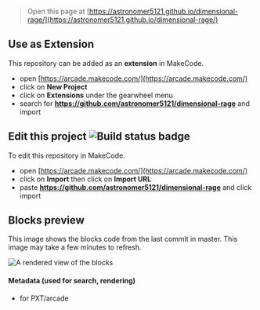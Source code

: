  


> Open this page at [https://astronomer5121.github.io/dimensional-rage/](https://astronomer5121.github.io/dimensional-rage/)

## Use as Extension

This repository can be added as an **extension** in MakeCode.

* open [https://arcade.makecode.com/](https://arcade.makecode.com/)
* click on **New Project**
* click on **Extensions** under the gearwheel menu
* search for **https://github.com/astronomer5121/dimensional-rage** and import

## Edit this project ![Build status badge](https://github.com/astronomer5121/dimensional-rage/workflows/MakeCode/badge.svg)

To edit this repository in MakeCode.

* open [https://arcade.makecode.com/](https://arcade.makecode.com/)
* click on **Import** then click on **Import URL**
* paste **https://github.com/astronomer5121/dimensional-rage** and click import

## Blocks preview

This image shows the blocks code from the last commit in master.
This image may take a few minutes to refresh.

![A rendered view of the blocks](https://github.com/astronomer5121/dimensional-rage/raw/master/.github/makecode/blocks.png)

#### Metadata (used for search, rendering)

* for PXT/arcade
<script src="https://makecode.com/gh-pages-embed.js"></script><script>makeCodeRender("{{ site.makecode.home_url }}", "{{ site.github.owner_name }}/{{ site.github.repository_name }}");</script>
